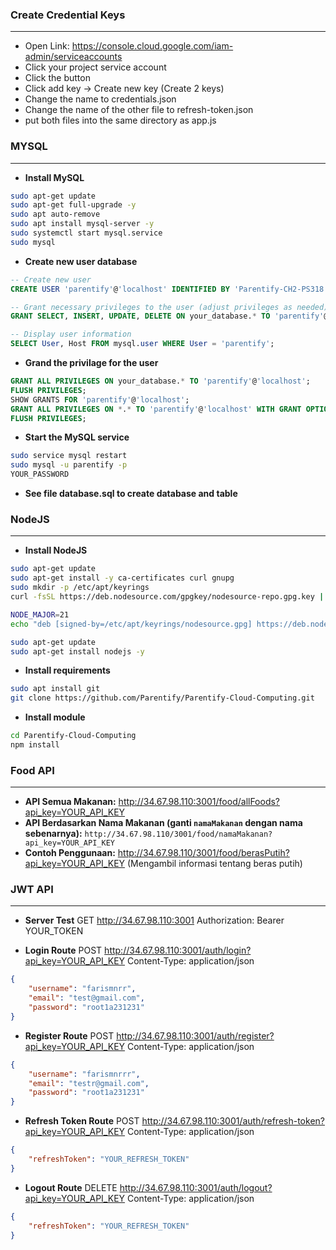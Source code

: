 ### Create Credential Keys
---

- Open Link: https://console.cloud.google.com/iam-admin/serviceaccounts
- Click your project service account
- Click the button
- Click add key -> Create new key (Create 2 keys)
- Change the name to credentials.json
- Change the name of the other file to refresh-token.json
- put both files into the same directory as app.js

### MYSQL
---
- **Install MySQL**
```bash
sudo apt-get update
sudo apt-get full-upgrade -y
sudo apt auto-remove
sudo apt install mysql-server -y
sudo systemctl start mysql.service
sudo mysql
```

- **Create new user database**
```sql
-- Create new user
CREATE USER 'parentify'@'localhost' IDENTIFIED BY 'Parentify-CH2-PS318';

-- Grant necessary privileges to the user (adjust privileges as needed)
GRANT SELECT, INSERT, UPDATE, DELETE ON your_database.* TO 'parentify'@'localhost';

-- Display user information
SELECT User, Host FROM mysql.user WHERE User = 'parentify';
```

- **Grand the privilage for the user**
```sql
GRANT ALL PRIVILEGES ON your_database.* TO 'parentify'@'localhost';
FLUSH PRIVILEGES;
SHOW GRANTS FOR 'parentify'@'localhost';
GRANT ALL PRIVILEGES ON *.* TO 'parentify'@'localhost' WITH GRANT OPTION;
FLUSH PRIVILEGES;
```
- **Start the MySQL service**
```bash
sudo service mysql restart
sudo mysql -u parentify -p 
YOUR_PASSWORD
```
- **See file database.sql to create database and table**


### NodeJS
---

- **Install NodeJS**
```bash
sudo apt-get update
sudo apt-get install -y ca-certificates curl gnupg
sudo mkdir -p /etc/apt/keyrings
curl -fsSL https://deb.nodesource.com/gpgkey/nodesource-repo.gpg.key | sudo gpg --dearmor -o /etc/apt/keyrings/nodesource.gpg

NODE_MAJOR=21
echo "deb [signed-by=/etc/apt/keyrings/nodesource.gpg] https://deb.nodesource.com/node_$NODE_MAJOR.x nodistro main" | sudo tee /etc/apt/sources.list.d/nodesource.list

sudo apt-get update
sudo apt-get install nodejs -y
```

- **Install requirements**
```bash
sudo apt install git
git clone https://github.com/Parentify/Parentify-Cloud-Computing.git
```

- **Install module**
```bash
cd Parentify-Cloud-Computing
npm install
```

### Food API
---

- **API Semua Makanan:** http://34.67.98.110:3001/food/allFoods?api_key=YOUR_API_KEY
- **API Berdasarkan Nama Makanan (ganti `namaMakanan` dengan nama sebenarnya):** `http://34.67.98.110/3001/food/namaMakanan?api_key=YOUR_API_KEY`
- **Contoh Penggunaan:** http://34.67.98.110/3001/food/berasPutih?api_key=YOUR_API_KEY (Mengambil informasi tentang beras putih)

### JWT API
---

- **Server Test**
GET http://34.67.98.110:3001
Authorization: Bearer YOUR_TOKEN

- **Login Route**
POST http://34.67.98.110:3001/auth/login?api_key=YOUR_API_KEY
Content-Type: application/json

```json
{
    "username": "farismnrr",
    "email": "test@gmail.com",
    "password": "root1a231231"
}
```

- **Register Route**
POST http://34.67.98.110:3001/auth/register?api_key=YOUR_API_KEY
Content-Type: application/json

```json
{
    "username": "farismnrrr",
    "email": "testr@gmail.com",
    "password": "root1a231231"
}
```

- **Refresh Token Route**
POST http://34.67.98.110:3001/auth/refresh-token?api_key=YOUR_API_KEY
Content-Type: application/json

```json
{
    "refreshToken": "YOUR_REFRESH_TOKEN"
}
```

- **Logout Route**
DELETE http://34.67.98.110:3001/auth/logout?api_key=YOUR_API_KEY
Content-Type: application/json

```json
{
    "refreshToken": "YOUR_REFRESH_TOKEN"
}
```
